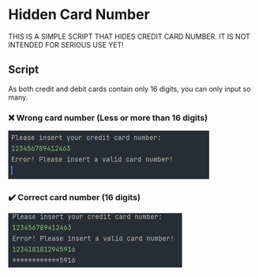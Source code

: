 <h1>Hidden Card Number</h1>
<p>THIS IS A SIMPLE SCRIPT THAT HIDES CREDIT CARD NUMBER. 
IT IS NOT INTENDED FOR SERIOUS USE YET!
</p>
<h2>Script</h2>
<p>As both credit and debit cards contain only 16 digits, you can only input so many.</p>
<h3>❌ Wrong card number (Less or more than 16 digits)</h3>
<img src="https://raw.githubusercontent.com/CodingPawn/hidden-card-number/main/wrong%20card%20number.jpg">
<h3>✔️ Correct card number (16 digits)</h3>
<img src="https://raw.githubusercontent.com/CodingPawn/hidden-card-number/main/correct%20card%20number.jpg">
